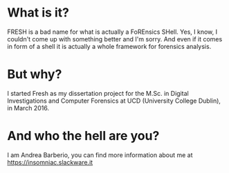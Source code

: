 # What is it?

FRESH is a bad name for what is actually a FoREnsics SHell. Yes, I know, I
couldn't come up with something better and I'm sorry. And even if it comes in
form of a shell it is actually a whole framework for forensics analysis.

# But why?

I started Fresh as my dissertation project for the M.Sc. in Digital Investigations
and Computer Forensics at UCD (University College Dublin), in March 2016.

# And who the hell are you?

I am Andrea Barberio, you can find more information about me at
https://insomniac.slackware.it
